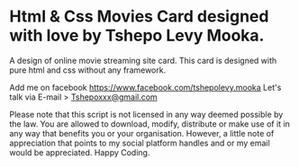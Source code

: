 # Html & Css Movies Card designed with love by Tshepo Levy Mooka.
A design of online movie streaming site card. This card is designed with pure html and css without any framework.

Add me on facebook https://www.facebook.com/tshepolevy.mooka Let's talk via E-mail > Tshepoxxx@gmail.com

Please note that this script is not licensed in any way deemed possible by the law. You are allowed to download, modify, distribute or make use of it in any way that benefits you or your organisation. However, a little note of appreciation that points to my social platform handles and or my email would be appreciated. Happy Coding.
